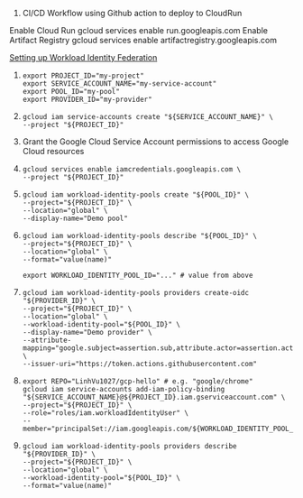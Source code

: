 1. CI/CD Workflow using Github action to deploy to CloudRun 

Enable Cloud Run
gcloud services enable run.googleapis.com
Enable Artifact Registry
gcloud services enable artifactregistry.googleapis.com

[Setting up Workload Identity Federation](https://github.com/google-github-actions/auth#setting-up-workload-identity-federation)
1. ```
   export PROJECT_ID="my-project"
   export SERVICE_ACCOUNT_NAME="my-service-account"
   export POOL_ID="my-pool"
   export PROVIDER_ID="my-provider"
   ```
2. ```
   gcloud iam service-accounts create "${SERVICE_ACCOUNT_NAME}" \
   --project "${PROJECT_ID}"
   ```
3. Grant the Google Cloud Service Account permissions to access Google Cloud resources
4. ```
   gcloud services enable iamcredentials.googleapis.com \
   --project "${PROJECT_ID}"
   ```
5. ```
   gcloud iam workload-identity-pools create "${POOL_ID}" \
   --project="${PROJECT_ID}" \
   --location="global" \
   --display-name="Demo pool"
   ```
6. ```
   gcloud iam workload-identity-pools describe "${POOL_ID}" \
   --project="${PROJECT_ID}" \
   --location="global" \
   --format="value(name)"
   ```
   `export WORKLOAD_IDENTITY_POOL_ID="..." # value from above`
7. ```
   gcloud iam workload-identity-pools providers create-oidc "${PROVIDER_ID}" \
   --project="${PROJECT_ID}" \
   --location="global" \
   --workload-identity-pool="${POOL_ID}" \
   --display-name="Demo provider" \
   --attribute-mapping="google.subject=assertion.sub,attribute.actor=assertion.actor,attribute.repository=assertion.repository" \
   --issuer-uri="https://token.actions.githubusercontent.com"
   ```
8. ```
   export REPO="LinhVu1027/gcp-hello" # e.g. "google/chrome"
   gcloud iam service-accounts add-iam-policy-binding "${SERVICE_ACCOUNT_NAME}@${PROJECT_ID}.iam.gserviceaccount.com" \
   --project="${PROJECT_ID}" \
   --role="roles/iam.workloadIdentityUser" \
   --member="principalSet://iam.googleapis.com/${WORKLOAD_IDENTITY_POOL_ID}/attribute.repository/${REPO}"
   ```
9. ```
   gcloud iam workload-identity-pools providers describe "${PROVIDER_ID}" \
   --project="${PROJECT_ID}" \
   --location="global" \
   --workload-identity-pool="${POOL_ID}" \
   --format="value(name)"
   ```